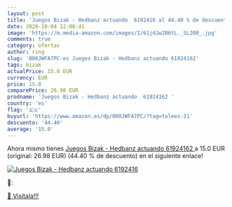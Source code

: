 ```yaml
---
layout: post
title: 'Juegos Bizak - Hedbanz actuando  6192416 al 44.40 % de descuento'
date: 2020-10-04 12:08:41
image: 'https://m.media-amazon.com/images/I/61jdJw2B6tL._SL200_.jpg'
comments: true
category: ofertas
author: ring
slug: 'B00JWFA7PC-es Juegos Bizak - Hedbanz actuando 61924162'
tags: bizak
actualPrice: 15.0 EUR
currency: EUR
price: 15.0
comparePrice: 26.98 EUR
prodname: 'Juegos Bizak - Hedbanz actuando  61924162 '
country: 'es'
flag: '🇪🇸'
buyurl: 'https://www.amazon.es/dp/B00JWFA7PC/?tag=tolees-21'
descuento: '44.40'
average: '15.0'
---
```


Ahora mismo tienes [Juegos Bizak - Hedbanz actuando  61924162 ](https://www.amazon.es/dp/B00JWFA7PC/?tag=tolees-21) a 15.0 EUR (original: 26.98 EUR) (44.40 %  de descuento) en el siguiente enlace!

[![Juegos Bizak - Hedbanz actuando  6192416](https://m.media-amazon.com/images/I/61jdJw2B6tL._SL200_.jpg)](https://www.amazon.es/dp/B00JWFA7PC/?tag=tolees-21)

🔎:


[🛒 Visítala!!!](https://www.amazon.es/dp/B00JWFA7PC/?tag=tolees-21)
